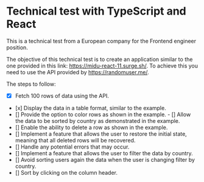 # Technical test with TypeScript and React

This is a technical test from a European company for the Frontend engineer position.

The objective of this technical test is to create an application similar to the one provided in this link: https://midu-react-11.surge.sh/. To achieve this you need to use the API provided by https://randomuser.me/.

The steps to follow:

- [x] Fetch 100 rows of data using the API.
- [x] Display the data in a table format, similar to the example.
- [] Provide the option to color rows as shown in the example.
- [] Allow the data to be sorted by country as demonstrated in the example.
- [] Enable the ability to delete a row as shown in the example.
- [] Implement a feature that allows the user to restore the initial state, meaning that all deleted rows will be recovered.
- [] Handle any potential errors that may occur.
- [] Implement a feature that allows the user to filter the data by country.
- [] Avoid sorting users again the data when the user is changing filter by country.
- [] Sort by clicking on the column header.
